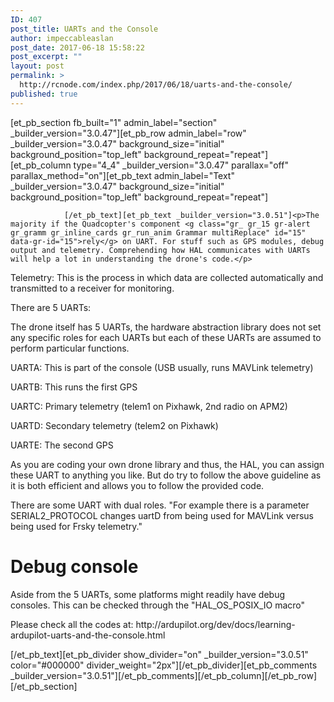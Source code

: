 ```yaml
---
ID: 407
post_title: UARTs and the Console
author: impeccableaslan
post_date: 2017-06-18 15:58:22
post_excerpt: ""
layout: post
permalink: >
  http://rcnode.com/index.php/2017/06/18/uarts-and-the-console/
published: true
---
```

[et_pb_section fb_built="1" admin_label="section" _builder_version="3.0.47"][et_pb_row admin_label="row" _builder_version="3.0.47" background_size="initial" background_position="top_left" background_repeat="repeat"][et_pb_column type="4_4" _builder_version="3.0.47" parallax="off" parallax_method="on"][et_pb_text admin_label="Text" _builder_version="3.0.47" background_size="initial" background_position="top_left" background_repeat="repeat"]
					
				[/et_pb_text][et_pb_text _builder_version="3.0.51"]<p>The majority if the Quadcopter's component <g class="gr_ gr_15 gr-alert gr_gramm gr_inline_cards gr_run_anim Grammar multiReplace" id="15" data-gr-id="15">rely</g> on UART. For stuff such as GPS modules, debug output and telemetry. Comprehending how HAL communicates with UARTs will help a lot in understanding the drone's code.</p>
<p>Telemetry: This is the process in which data are collected automatically and transmitted to a receiver for monitoring.</p>
<p>There are 5 UARTs:</p>
<p>The drone itself has 5 UARTs, the hardware abstraction library does not set any specific roles for each UARTs but each of these UARTs <g class="gr_ gr_16 gr-alert gr_gramm gr_inline_cards gr_run_anim Grammar multiReplace" id="16" data-gr-id="16">are</g> assumed to perform particular functions.</p>
<p><g class="gr_ gr_14 gr-alert gr_spell gr_inline_cards gr_run_anim ContextualSpelling ins-del multiReplace" id="14" data-gr-id="14">UARTA</g>: This is part of the console (USB usually, runs MAVLink telemetry)</p>
<p>UARTB: This runs the first GPS</p>
<p>UARTC: Primary telemetry (telem1 on Pixhawk, 2nd radio on APM2)</p>
<p>UARTD: Secondary telemetry (telem2 on Pixhawk)</p>
<p><g class="gr_ gr_29 gr-alert gr_spell gr_inline_cards gr_run_anim ContextualSpelling ins-del multiReplace" id="29" data-gr-id="29">UARTE</g>: The second GPS</p>
<p>As you are coding your own drone library and thus, the HAL, you can assign these UART to anything you like. But do try to follow the above guideline as it is both efficient and allows you to follow the provided code.</p>
<p>There are some UART with dual roles. "For <g class="gr_ gr_43 gr-alert gr_gramm gr_inline_cards gr_run_anim Punctuation only-ins replaceWithoutSep" id="43" data-gr-id="43">example</g> there is a parameter SERIAL2_PROTOCOL changes uartD from being used for MAVLink versus being used for Frsky telemetry."</p>
<h1></h1>
<h1>Debug console</h1>
<p>Aside from the 5 UARTs, some platforms might readily have <g class="gr_ gr_52 gr-alert gr_gramm gr_inline_cards gr_run_anim Grammar multiReplace" id="52" data-gr-id="52">debug</g> consoles. This can be checked through the "HAL_OS_POSIX_IO macro"</p>
<p>Please check all the codes <g class="gr_ gr_83 gr-alert gr_gramm gr_inline_cards gr_run_anim Punctuation only-del replaceWithoutSep" id="83" data-gr-id="83">at:</g>&nbsp;http://ardupilot.org/dev/docs/learning-ardupilot-uarts-and-the-console.html</p>[/et_pb_text][et_pb_divider show_divider="on" _builder_version="3.0.51" color="#000000" divider_weight="2px"][/et_pb_divider][et_pb_comments _builder_version="3.0.51"][/et_pb_comments][/et_pb_column][/et_pb_row][/et_pb_section]